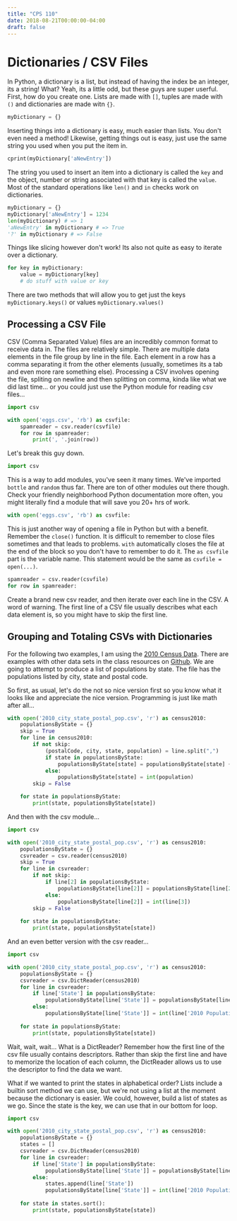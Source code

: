 ```yaml
---
title: "CPS 110"
date: 2018-08-21T00:00:00-04:00
draft: false
---
```


# Dictionaries / CSV Files

In Python, a dictionary is a list, but instead of having the index be an integer, its a string!  What?  Yeah, its a little odd, but these guys are super userful.  First, how do you create one.  Lists are made with `[]`, tuples are made with `()` and dictionaries are made witn `{}`.

```py
myDictionary = {}
```

Inserting things into a dictionary is easy, much easier than lists.  You don't even need a method!  Likewise, getting things out is easy, just use the same string you used when you put the item in.

```py
cprint(myDictionary['aNewEntry'])
```

The string you used to insert an item into a dictionary is called the `key` and the object, number or string associated with that key is called the `value`.  Most of the standard operations like `len()` and `in` checks work on dictionaries.

```py
myDictionary = {}
myDictionary['aNewEntry'] = 1234
len(myDictionary) # => 1
'aNewEntry' in myDictionary # => True
'?' in myDictionary # => False
```

Things like slicing however don't work!  Its also not quite as easy to iterate over a dictionary.

```py
for key in myDictionary:
    value = myDictionary[key]
    # do stuff with value or key
```

There are two methods that will allow you to get just the keys `myDictionary.keys()` or values `myDictionary.values()`

## Processing a CSV File

CSV (Comma Separated Value) files are an incredibly common format to receive data in.  The files are relatively simple.  There are multiple data elements in the file group by line in the file.  Each element in a row has a comma separating it from the other elements (usually, sometimes its a tab and even more rare something else).  Processing a CSV involves opening the file, spliting on newline and then splitting on comma, kinda like what we did last time... or you could just use the Python module for reading csv files...

```py
import csv

with open('eggs.csv', 'rb') as csvfile:
    spamreader = csv.reader(csvfile)
    for row in spamreader:
        print(', '.join(row))
```

Let's break this guy down.

```py
import csv
```

This is a way to add modules, you've seen it many times.  We've imported `bottle` and `random` thus far.  There are ton of other modules out there though.  Check your friendly neighborhood Python documentation more often, you might literally find a module that will save you 20+ hrs of work.

```py
with open('eggs.csv', 'rb') as csvfile:
```

This is just another way of opening a file in Python but with a benefit. Remember the `close()` function.  It is difficult to remember to close files sometimes and that leads to problems.  `with` automatically closes the file at the end of the block so you don't have to remember to do it.  The `as csvfile` part is the variable name.  This statement would be the same as `csvfile = open(...)`.

```py
spamreader = csv.reader(csvfile)
for row in spamreader:
```

Create a brand new csv reader, and then iterate over each line in the CSV.  A word of warning.  The first line of a CSV file usually describes what each data element is, so you might have to skip the first line.

## Grouping and Totaling CSVs with Dictionaries

For the following two examples, I am using the [2010 Census Data](/bju/cps110/lectures/lec17-downloads/2010_city_state_postal_pop.csv).  There are examples with other data sets in the class resources on [Github](https://github.com/sschaub/cps110).  We are going to attempt to produce a list of populations by state.  The file has the populations listed by city, state and postal code.

So first, as usual, let's do the not so nice version first so you know what it looks like and appreciate the nice version.  Programming is just like math after all...

```py
with open('2010_city_state_postal_pop.csv', 'r') as census2010:
    populationsByState = {}
    skip = True
    for line in census2010:
        if not skip:
            (postalCode, city, state, population) = line.split(",")
            if state in populationsByState:
                populationsByState[state] = populationsByState[state] + int(population)
            else:
                populationsByState[state] = int(population)
        skip = False

    for state in populationsByState:
        print(state, populationsByState[state])
```

And then with the csv module...

```py
import csv

with open('2010_city_state_postal_pop.csv', 'r') as census2010:
    populationsByState = {}
    csvreader = csv.reader(census2010)
    skip = True
    for line in csvreader:
        if not skip:
            if line[2] in populationsByState:
                populationsByState[line[2]] = populationsByState[line[2]] + int(line[3])
            else:
                populationsByState[line[2]] = int(line[3])
        skip = False
            
    for state in populationsByState:
        print(state, populationsByState[state])
```

And an even better version with the csv reader...

```py
import csv

with open('2010_city_state_postal_pop.csv', 'r') as census2010:
    populationsByState = {}
    csvreader = csv.DictReader(census2010)
    for line in csvreader:
        if line['State'] in populationsByState:
            populationsByState[line['State']] = populationsByState[line['State']] + int(line['2010 Population'])
        else:
            populationsByState[line['State']] = int(line['2010 Population'])
            
    for state in populationsByState:
        print(state, populationsByState[state])
```

Wait, wait, wait...  What is a DictReader? Remember how the first line of the csv file usually contains descriptors.  Rather than skip the first line and have to memorize the location of each column, the DictReader allows us to use the descriptor to find the data we want.

What if we wanted to print the states in alphabetical order?  Lists include a builtin sort method we can use, but we're not using a list at the moment because the dictionary is easier.  We could, however, build a list of states as we go.  Since the state is the key, we can use that in our bottom for loop.

```py
import csv

with open('2010_city_state_postal_pop.csv', 'r') as census2010:
    populationsByState = {}
    states = []
    csvreader = csv.DictReader(census2010)
    for line in csvreader:
        if line['State'] in populationsByState:
            populationsByState[line['State']] = populationsByState[line['State']] + int(line['2010 Population'])
        else:
            states.append(line['State'])
            populationsByState[line['State']] = int(line['2010 Population'])
            
    for state in states.sort():
        print(state, populationsByState[state])
```